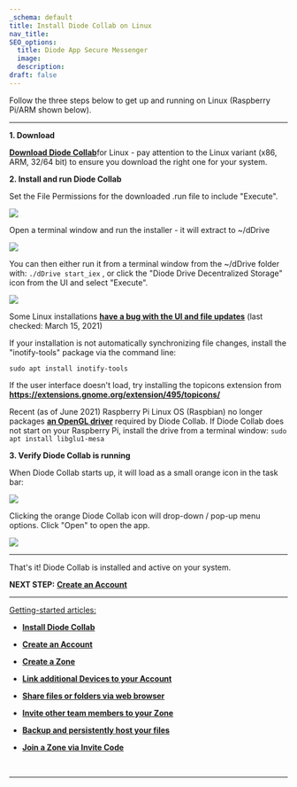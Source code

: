```yaml
---
_schema: default
title: Install Diode Collab on Linux
nav_title:
SEO_options:
  title: Diode App Secure Messenger
  image:
  description:
draft: false
---
```

Follow the three steps below to get up and running on Linux (Raspberry Pi/ARM shown below).

---

**1\. Download**

[**Download Diode Collab**](https://diode.io/download/)for Linux - pay attention to the Linux variant (x86, ARM, 32/64 bit) to ensure you download the right one for your system.

**2\. Install and run Diode Collab**

Set the File Permissions for the downloaded .run file to include "Execute".

![](https://files.helpdocs.io/qwk5dmv7m8/articles/d3eguu0pem/1615810674835/image.png)

Open a terminal window and run the installer - it will extract to ~/dDrive

![](https://files.helpdocs.io/qwk5dmv7m8/articles/d3eguu0pem/1615810812636/image.png)

You can then either run it from a terminal window from the ~/dDrive folder with: `./dDrive start_iex` , or click the "Diode Drive Decentralized Storage" icon from the UI and select "Execute".

![](https://files.helpdocs.io/qwk5dmv7m8/articles/d3eguu0pem/1615811022243/image.png)

Some Linux installations <a href="https://github.com/diodechain/diode_drive_feedback/issues/14" target="_blank" rel="noopener"><strong>have a bug with the UI and file updates</strong></a> (last checked: March 15, 2021)

If your installation is not automatically synchronizing file changes, install the "inotify-tools" package via the command line:

`sudo apt install inotify-tools`

If the user interface doesn't load, try installing the topicons extension from <a href="https://extensions.gnome.org/extension/495/topicons/" target="_blank" rel="noopener"><strong>https://extensions.gnome.org/extension/495/topicons/</strong></a>

Recent (as of June 2021) Raspberry Pi Linux OS (Raspbian) no longer packages <a href="https://packages.debian.org/search?keywords=libglu1-mesa" target="_blank" rel="noopener"><strong>an OpenGL driver</strong></a> required by Diode Collab. If Diode Collab does not start on your Raspberry Pi, install the drive from a terminal window: `sudo apt install libglu1-mesa`

**3\. Verify Diode Collab is running**

When Diode Collab starts up, it will load as a small orange icon in the task bar:

![](https://files.helpdocs.io/qwk5dmv7m8/articles/d3eguu0pem/1615794188005/image.png)

Clicking the orange Diode Collab icon will drop-down / pop-up menu options. Click "Open" to open the app.

![](https://files.helpdocs.io/qwk5dmv7m8/articles/rywr2hzmjg/1650666373818/image.png)

---

That's it! Diode Collab is installed and active on your system.

**NEXT STEP:** [**Create an Account**](https://app.docs.diode.io/docs/using/getting-started/)

---

<u>Getting-started articles:</u>

* <a href="https://app.docs.diode.io/docs/" target="_blank" rel="noopener"><strong>Install Diode Collab</strong></a>
* <a href="https://app.docs.diode.io/docs/using/getting-started/" target="_blank" rel="noopener"><strong>Create an Account</strong></a>
* <a href="https://app.docs.diode.io/docs/using/create-a-zone/" target="_blank" rel="noopener"><strong>Create a Zone</strong></a>
* <a href="https://app.docs.diode.io/docs/using/linked-devices/" target="_blank" rel="noopener"><strong>Link additional Devices to your Account</strong></a>
* <a href="https://app.docs.diode.io/docs/using/share-a-file-or-folder-via-web-browser/" target="_blank" rel="noopener"><strong>Share files or folders via web browser</strong></a>
* <a href="https://app.docs.diode.io/docs/using/add-a-team-member-or-additional-device/" target="_blank" rel="noopener"><strong>Invite other team members to your Zone</strong></a>
* <a href="https://app.docs.diode.io/docs/using/backup-your-confidential-files/" target="_blank" rel="noopener"><strong>Backup and persistently host your files</strong></a>
* <a href="https://app.docs.diode.io/docs/using/join-a-zone-by-invite-code/" target="_blank" rel="noopener"><strong>Join a Zone via Invite Code</strong></a>

  &nbsp;

---